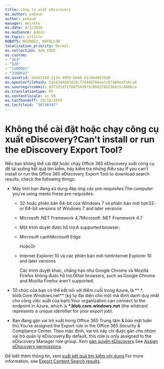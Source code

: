 ```yaml
---
title: công cụ xuất eDiscovery
ms.author: pebaum
author: pebaum
manager: mnirkhe
ms.date: 8/3/2018
ms.audience: Admin
ms.topic: article
ROBOTS: NOINDEX, NOFOLLOW
localization_priority: Normal
ms.collection: Adm_O365
ms.custom:
- "263"
- "928"
- "1100001"
- "3100022"
ms.assetid: b16d310d-1134-4959-be68-d1c0ad463930
ms.openlocfilehash: 5a54344d43d16c77d440768aa1c87489edf10ca0
ms.sourcegitcommit: 037331d71f06750d972c0b6278b23bb15c4806ca
ms.translationtype: MT
ms.contentlocale: vi-VN
ms.lasthandoff: 10/18/2019
ms.locfileid: "36736347"
---
```

# <a name="cant-install-or-run-the-ediscovery-export-tool"></a><span data-ttu-id="8a596-102">Không thể cài đặt hoặc chạy công cụ xuất eDiscovery?</span><span class="sxs-lookup"><span data-stu-id="8a596-102">Can't install or run the eDiscovery Export Tool?</span></span>

<span data-ttu-id="8a596-103">Nếu bạn không thể cài đặt hoặc chạy Office 365 eDiscovery xuất công cụ để tải xuống kết quả tìm kiếm, hãy kiểm tra những điều sau:</span><span class="sxs-lookup"><span data-stu-id="8a596-103">If you can't install or run the Office 365 eDiscovery Export Tool to download search results, check the following things:</span></span>
  
- <span data-ttu-id="8a596-104">Máy tính bạn đang sử dụng đáp ứng các pre-requisites:</span><span class="sxs-lookup"><span data-stu-id="8a596-104">The computer you're using meets these pre-requisites:</span></span>

  - <span data-ttu-id="8a596-105">32-hoặc phiên bản 64-bit của Windows 7 và phiên bản mới hơn</span><span class="sxs-lookup"><span data-stu-id="8a596-105">32- or 64-bit versions of Windows 7 and later versions</span></span>

  - <span data-ttu-id="8a596-106">Microsoft .NET Framework 4,7</span><span class="sxs-lookup"><span data-stu-id="8a596-106">Microsoft .NET Framework 4.7</span></span>

  - <span data-ttu-id="8a596-107">Một trình duyệt được hỗ trợ:</span><span class="sxs-lookup"><span data-stu-id="8a596-107">A supported browser:</span></span>

  - <span data-ttu-id="8a596-108">Microsoft cạnh</span><span class="sxs-lookup"><span data-stu-id="8a596-108">Microsoft Edge</span></span>

    <span data-ttu-id="8a596-109">Hoặc</span><span class="sxs-lookup"><span data-stu-id="8a596-109">Or</span></span>

  - <span data-ttu-id="8a596-110">Internet Explorer 10 và các phiên bản mới hơn</span><span class="sxs-lookup"><span data-stu-id="8a596-110">Internet Explorer 10 and later versions</span></span>

    <span data-ttu-id="8a596-111">Các trình duyệt khác, chẳng hạn như Google Chrome và Mozilla Firefox không được hỗ trợ.</span><span class="sxs-lookup"><span data-stu-id="8a596-111">Other browsers, such as Google Chrome and Mozilla Firefox aren't supported.</span></span>

- <span data-ttu-id="8a596-112">Tổ chức của bạn có thể kết nối với điểm cuối trong Azure, là \*\* \*. blob.Core.Windows.net\*\* (ký tự đại diện cho một mã định danh duy nhất cho công việc xuất của bạn).</span><span class="sxs-lookup"><span data-stu-id="8a596-112">Your organization can connect to the endpoint in Azure, which is **\*.blob.core.windows.net** (the wildcard represents a unique identifier for your export job).</span></span>

- <span data-ttu-id="8a596-113">Bạn đang gán vai trò xuất trong Office 365 Trung tâm &amp; bảo mật tuân thủ.</span><span class="sxs-lookup"><span data-stu-id="8a596-113">You're assigned the Export role in the Office 365 Security &amp; Compliance Center.</span></span> <span data-ttu-id="8a596-114">Theo mặc định, vai trò này chỉ được gán cho nhóm vai trò quản lý eDiscovery.</span><span class="sxs-lookup"><span data-stu-id="8a596-114">By default, this role is only assigned to the eDiscovery Manager role group.</span></span> <span data-ttu-id="8a596-115">Xem [gán quyền eDiscovery](https://docs.microsoft.com/office365/securitycompliance/assign-ediscovery-permissions).</span><span class="sxs-lookup"><span data-stu-id="8a596-115">See [Assign eDiscovery permissions](https://docs.microsoft.com/office365/securitycompliance/assign-ediscovery-permissions).</span></span>

<span data-ttu-id="8a596-116">Để biết thêm thông tin, xem [xuất kết quả tìm kiếm nội dung](https://docs.microsoft.com/office365/securitycompliance/export-search-results).</span><span class="sxs-lookup"><span data-stu-id="8a596-116">For more information, see [Export Content Search results](https://docs.microsoft.com/office365/securitycompliance/export-search-results).</span></span>
  